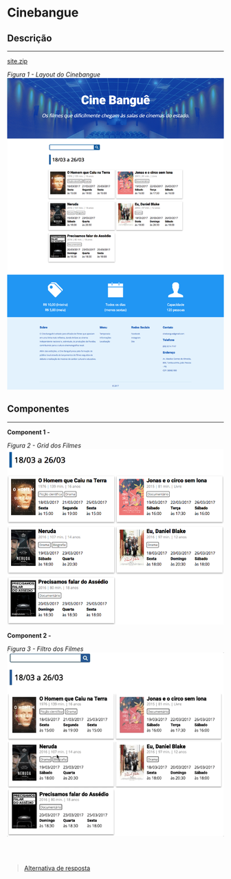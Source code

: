 # Cinebangue

## Descrição
---

[site.zip](site.zip)

*Figura 1 - Layout do Cinebangue*<br>
![](assets/layout.png)

## Componentes
---

**Component 1 -** 

*Figura 2 - Grid dos Filmes*<br>
![](assets/filmes.png)

**Component 2 -** 

*Figura 3 - Filtro dos Filmes*<br>
![](assets/filmes-filtro.gif)

<br>
<br>

> [Alternativa de resposta](site-response/)
